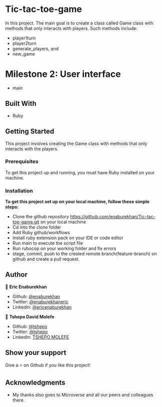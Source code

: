 # Tic-tac-toe-game
In this project. The main goal is to create a class called Game class with methods that only interacts with players. Such methods include:
- player1turn
- player2turn
- generate_players, and
- new_game

# Milestone 2: User interface

- main

## Built With

- Ruby


## Getting Started

This project involves creating the Game class with methods that only interacts with the players.

### Prerequisites

To get this project up and running, you must have Ruby installed on your machine.

### Installation

**To get this project set up on your local machine, follow these simple steps:**

- Clone the github repository https://github.com/enaburekhan/Tic-tac-toe-game.git on your local machine
- Cd into the clone folder
- Add Ruby github/workflows
- Install ruby extension pack on your IDE or code editor
- Run main to execute the script file
- Run rubocop on your working folder and fix errors
- stage, commit, push to the created remote branch(feature-branch) on github and create a pull request.


## Author

👤 **Eric Enaburekhan**

- Github: [@enaburekhan](https://github.com/enaburekhan)
- Twitter: [@enaburekhaneric](https://twitter.com/enaburekhaneric)
- Linkedin: [@ericenaburekhan](https://www.linkedin.com/in/eric-enaburekhan-801a28100/)

👤 **Tshepo David Molefe**

- Github: [@tshepo](https://github.com/TSHEPO-CLOUD)
- Twitter: [@tshepo](https://twitter.com/tshepomolefe)
- Linkedin: [TSHEPO MOLEFE](https://linkedin.com/tshepo-molefe)

## Show your support

Give a ⭐️ on Github if you like this project!

## Acknowledgments

- My thanks also goes to Microverse and all our peers and colleagues there.


